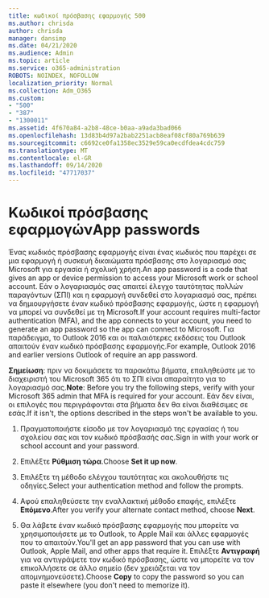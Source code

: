 ```yaml
---
title: κωδικοί πρόσβασης εφαρμογής 500
ms.author: chrisda
author: chrisda
manager: dansimp
ms.date: 04/21/2020
ms.audience: Admin
ms.topic: article
ms.service: o365-administration
ROBOTS: NOINDEX, NOFOLLOW
localization_priority: Normal
ms.collection: Adm_O365
ms.custom:
- "500"
- "387"
- "1300011"
ms.assetid: 4f670a84-a2b8-48ce-b0aa-a9ada3bad066
ms.openlocfilehash: 13d83b4d97a2bab2251acb8eaf08cf80a769b639
ms.sourcegitcommit: c6692ce0fa1358ec3529e59ca0ecdfdea4cdc759
ms.translationtype: MT
ms.contentlocale: el-GR
ms.lasthandoff: 09/14/2020
ms.locfileid: "47717037"
---
```

# <a name="app-passwords"></a><span data-ttu-id="774e7-102">Κωδικοί πρόσβασης εφαρμογών</span><span class="sxs-lookup"><span data-stu-id="774e7-102">App passwords</span></span>

<span data-ttu-id="774e7-103">Ένας κωδικός πρόσβασης εφαρμογής είναι ένας κωδικός που παρέχει σε μια εφαρμογή ή συσκευή δικαιώματα πρόσβασης στο λογαριασμό σας Microsoft για εργασία ή σχολική χρήση.</span><span class="sxs-lookup"><span data-stu-id="774e7-103">An app password is a code that gives an app or device permission to access your Microsoft work or school account.</span></span> <span data-ttu-id="774e7-104">Εάν ο λογαριασμός σας απαιτεί έλεγχο ταυτότητας πολλών παραγόντων (ΣΠΙ) και η εφαρμογή συνδεθεί στο λογαριασμό σας, πρέπει να δημιουργήσετε έναν κωδικό πρόσβασης εφαρμογής, ώστε η εφαρμογή να μπορεί να συνδεθεί με τη Microsoft.</span><span class="sxs-lookup"><span data-stu-id="774e7-104">If your account requires multi-factor authentication (MFA), and the app connects to your account, you need to generate an app password so the app can connect to Microsoft.</span></span> <span data-ttu-id="774e7-105">Για παράδειγμα, το Outlook 2016 και οι παλαιότερες εκδόσεις του Outlook απαιτούν έναν κωδικό πρόσβασης εφαρμογής.</span><span class="sxs-lookup"><span data-stu-id="774e7-105">For example, Outlook 2016 and earlier versions Outlook of require an app password.</span></span>

 <span data-ttu-id="774e7-106">**Σημείωση**: πριν να δοκιμάσετε τα παρακάτω βήματα, επαληθεύστε με το διαχειριστή του Microsoft 365 ότι το ΣΠΙ είναι απαραίτητο για το λογαριασμό σας.</span><span class="sxs-lookup"><span data-stu-id="774e7-106">**Note**: Before you try the following steps, verify with your Microsoft 365 admin that MFA is required for your account.</span></span> <span data-ttu-id="774e7-107">Εάν δεν είναι, οι επιλογές που περιγράφονται στα βήματα δεν θα είναι διαθέσιμες σε εσάς.</span><span class="sxs-lookup"><span data-stu-id="774e7-107">If it isn't, the options described in the steps won't be available to you.</span></span>

1. <span data-ttu-id="774e7-108">Πραγματοποιήστε είσοδο με τον λογαριασμό της εργασίας ή του σχολείου σας και τον κωδικό πρόσβασής σας.</span><span class="sxs-lookup"><span data-stu-id="774e7-108">Sign in with your work or school account and your password.</span></span>

2. <span data-ttu-id="774e7-109">Επιλέξτε **Ρύθμιση τώρα**.</span><span class="sxs-lookup"><span data-stu-id="774e7-109">Choose **Set it up now**.</span></span>

3. <span data-ttu-id="774e7-110">Επιλέξτε τη μέθοδο ελέγχου ταυτότητας και ακολουθήστε τις οδηγίες.</span><span class="sxs-lookup"><span data-stu-id="774e7-110">Select your authentication method and follow the prompts.</span></span>

4. <span data-ttu-id="774e7-111">Αφού επαληθεύσετε την εναλλακτική μέθοδο επαφής, επιλέξτε **Επόμενο**.</span><span class="sxs-lookup"><span data-stu-id="774e7-111">After you verify your alternate contact method, choose **Next**.</span></span>

5. <span data-ttu-id="774e7-112">Θα λάβετε έναν κωδικό πρόσβασης εφαρμογής που μπορείτε να χρησιμοποιήσετε με το Outlook, το Apple Mail και άλλες εφαρμογές που το απαιτούν.</span><span class="sxs-lookup"><span data-stu-id="774e7-112">You'll get an app password that you can use with Outlook, Apple Mail, and other apps that require it.</span></span> <span data-ttu-id="774e7-113">Επιλέξτε **Αντιγραφή** για να αντιγράψετε τον κωδικό πρόσβασης, ώστε να μπορείτε να τον επικολλήσετε σε άλλο σημείο (δεν χρειάζεται να τον απομνημονεύσετε).</span><span class="sxs-lookup"><span data-stu-id="774e7-113">Choose **Copy** to copy the password so you can paste it elsewhere (you don't need to memorize it).</span></span>
